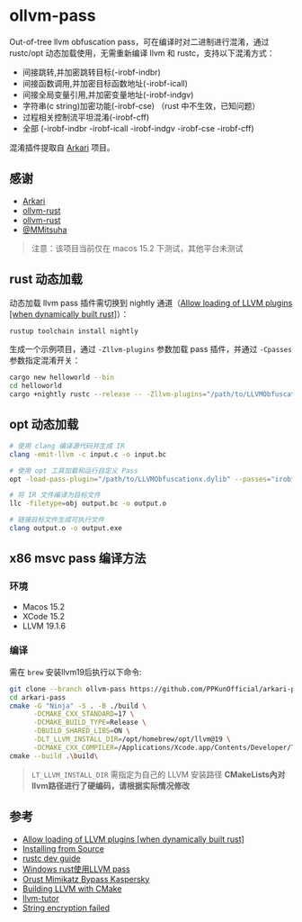 # ollvm-pass

Out-of-tree llvm obfuscation pass，可在编译时对二进制进行混淆，通过 rustc/opt 动态加载使用，无需重新编译 llvm 和 rustc，支持以下混淆方式：

- 间接跳转,并加密跳转目标(-irobf-indbr)
- 间接函数调用,并加密目标函数地址(-irobf-icall)
- 间接全局变量引用,并加密变量地址(-irobf-indgv)
- 字符串(c string)加密功能(-irobf-cse) （rust 中不生效，已知问题）
- 过程相关控制流平坦混淆(-irobf-cff)
- 全部 (-irobf-indbr -irobf-icall -irobf-indgv -irobf-cse -irobf-cff)

混淆插件提取自 [Arkari](https://github.com/KomiMoe/Arkari) 项目。

## 感谢

- [Arkari](https://github.com/KomiMoe/Arkari)
- [ollvm-rust](https://github.com/0xlane/ollvm-rust)
- [ollvm-rust](https://github.com/MMitsuha/ollvm-rust)
- [@MMitsuha](https://github.com/MMitsuha)

> 注意：该项目当前仅在 macos 15.2 下测试，其他平台未测试

## rust 动态加载

动态加载 llvm pass 插件需切换到 nightly 通道（[Allow loading of LLVM plugins [when dynamically built rust]](https://github.com/rust-lang/rust/pull/82734)）：

```bash
rustup toolchain install nightly
```

生成一个示例项目，通过 `-Zllvm-plugins` 参数加载 pass 插件，并通过 `-Cpasses` 参数指定混淆开关：

```bash
cargo new helloworld --bin
cd helloworld
cargo +nightly rustc --release -- -Zllvm-plugins="/path/to/LLVMObfuscationx.dylib" -Cpasses="irobf(irobf-indbr,irobf-icall,irobf-indgv,irobf-cff,irobf-cse)"
```

## opt 动态加载

```bash
# 使用 clang 编译源代码并生成 IR
clang -emit-llvm -c input.c -o input.bc

# 使用 opt 工具加载和运行自定义 Pass
opt -load-pass-plugin="/path/to/LLVMObfuscationx.dylib" --passes="irobf(irobf-indbr,irobf-icall,irobf-indgv,irobf-cff,irobf-cse)" input.bc -o output.bc

# 将 IR 文件编译为目标文件
llc -filetype=obj output.bc -o output.o

# 链接目标文件生成可执行文件
clang output.o -o output.exe
```

## x86 msvc pass 编译方法

### 环境

- Macos 15.2
- XCode 15.2
- LLVM 19.1.6

### 编译

需在 `brew` 安装llvm19后执行以下命令:

```bash
git clone --branch ollvm-pass https://github.com/PPKunOfficial/arkari-pass
cd arkari-pass
cmake -G "Ninja" -S . -B ./build \
      -DCMAKE_CXX_STANDARD=17 \
      -DCMAKE_BUILD_TYPE=Release \
      -DBUILD_SHARED_LIBS=ON \
      -DLT_LLVM_INSTALL_DIR=/opt/homebrew/opt/llvm@19 \
      -DCMAKE_CXX_COMPILER=/Applications/Xcode.app/Contents/Developer/Toolchains/XcodeDefault.xctoolchain/usr/bin/c++ \
cmake --build .\build\
```

> `LT_LLVM_INSTALL_DIR` 需指定为自己的 LLVM 安装路径
> **CMakeLists內对llvm路径进行了硬编码，请根据实际情况修改**

## 参考

- [Allow loading of LLVM plugins [when dynamically built rust]](https://github.com/rust-lang/rust/pull/82734)
- [Installing from Source](https://github.com/rust-lang/rust/blob/master/INSTALL.md)
- [rustc dev guide](https://rustc-dev-guide.rust-lang.org/building/how-to-build-and-run.html)
- [Windows rust使用LLVM pass](https://bbs.kanxue.com/thread-274453.htm)
- [Orust Mimikatz Bypass Kaspersky](https://b1n.io/posts/orust-mimikatz-bypass-kaspersky/)
- [Building LLVM with CMake](https://llvm.org/docs/CMake.html#developing-llvm-passes-out-of-source)
- [llvm-tutor](https://github.com/banach-space/llvm-tutor)
- [String encryption failed](https://github.com/joaovarelas/Obfuscator-LLVM-16.0/issues/8)
